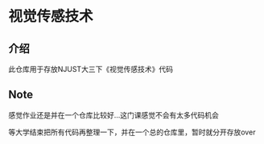 # 视觉传感技术

## 介绍

此仓库用于存放NJUST大三下《视觉传感技术》代码

## Note

感觉作业还是并在一个仓库比较好...这门课感觉不会有太多代码机会

等大学结束把所有代码再整理一下，并在一个总的仓库里，暂时就分开存放over